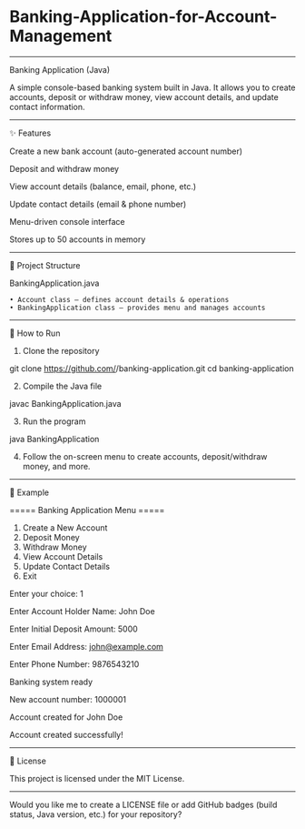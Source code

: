 # Banking-Application-for-Account-Management
---

Banking Application (Java)

A simple console-based banking system built in Java.
It allows you to create accounts, deposit or withdraw money, view account details, and update contact information.


---

✨ Features

Create a new bank account (auto-generated account number)

Deposit and withdraw money

View account details (balance, email, phone, etc.)

Update contact details (email & phone number)

Menu-driven console interface

Stores up to 50 accounts in memory



---

📂 Project Structure

BankingApplication.java

    • Account class – defines account details & operations  
    • BankingApplication class – provides menu and manages accounts


---

🚀 How to Run

1. Clone the repository



git clone https://github.com/<your-username>/banking-application.git
cd banking-application

2. Compile the Java file



javac BankingApplication.java

3. Run the program



java BankingApplication

4. Follow the on-screen menu to create accounts, deposit/withdraw money, and more.




---

📝 Example

===== Banking Application Menu =====
1. Create a New Account
2. Deposit Money
3. Withdraw Money
4. View Account Details
5. Update Contact Details
6. Exit
   
Enter your choice: 1

Enter Account Holder Name: John Doe

Enter Initial Deposit Amount: 5000

Enter Email Address: john@example.com

Enter Phone Number: 9876543210

Banking system ready

New account number: 1000001

Account created for John Doe

Account created successfully!

---

📄 License

This project is licensed under the MIT License.


---

Would you like me to create a LICENSE file or add GitHub badges (build status, Java version, etc.) for your repository?
